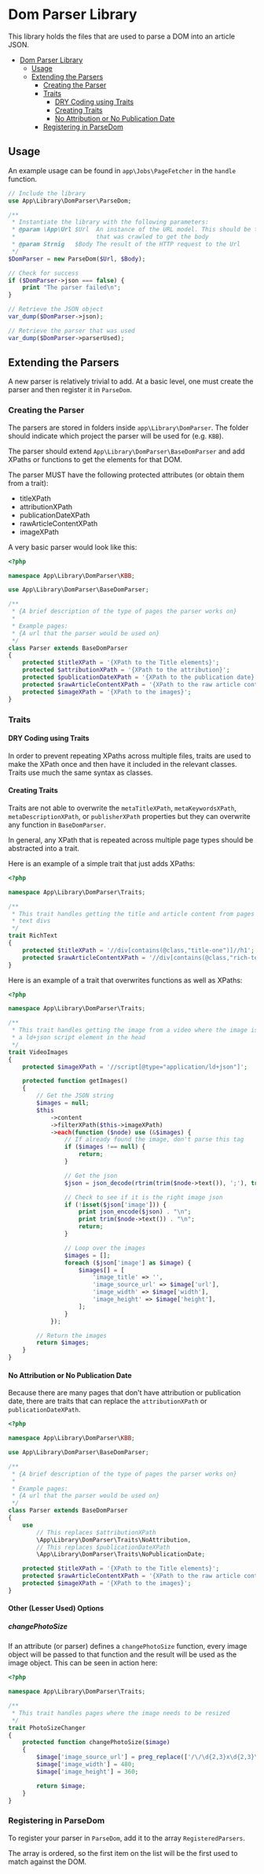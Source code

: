 # Dom Parser Library

This library holds the files that are used to parse a DOM into an article JSON.

<!-- TOC depthFrom:1 depthTo:6 withLinks:1 updateOnSave:1 orderedList:0 -->

- [Dom Parser Library](#dom-parser-library)
	- [Usage](#usage)
	- [Extending the Parsers](#extending-the-parsers)
		- [Creating the Parser](#creating-the-parser)
		- [Traits](#traits)
			- [DRY Coding using Traits](#dry-coding-using-traits)
			- [Creating Traits](#creating-traits)
			- [No Attribution or No Publication Date](#no-attribution-or-no-publication-date)
		- [Registering in ParseDom](#registering-in-parsedom)

<!-- /TOC -->

## Usage

An example usage can be found in `app\Jobs\PageFetcher` in the `handle` function.

```php
// Include the library
use App\Library\DomParser\ParseDom;

/**
 * Instantiate the library with the following parameters:
 * @param \App\Url $Url  An instance of the URL model. This should be the model
 *                       that was crawled to get the body
 * @param Strnig   $Body The result of the HTTP request to the Url
 */
$DomParser = new ParseDom($Url, $Body);

// Check for success
if ($DomParser->json === false) {
    print "The parser failed\n";
}

// Retrieve the JSON object
var_dump($DomParser->json);

// Retrieve the parser that was used
var_dump($DomParser->parserUsed);
```

## Extending the Parsers

A new parser is relatively trivial to add. At a basic level, one must create the parser and then register it in `ParseDom`.

### Creating the Parser

The parsers are stored in folders inside `app\Library\DomParser`. The folder should indicate which project the parser will be used for (e.g. `KBB`).

The parser should extend `App\Library\DomParser\BaseDomParser` and add XPaths or functions to get the elements for that DOM.


The parser MUST have the following protected attributes (or obtain them from a trait):
- titleXPath
- attributionXPath
- publicationDateXPath
- rawArticleContentXPath
- imageXPath

A very basic parser would look like this:
```php
<?php

namespace App\Library\DomParser\KBB;

use App\Library\DomParser\BaseDomParser;

/**
 * {A brief description of the type of pages the parser works on}
 *
 * Example pages:
 * {A url that the parser would be used on}
 */
class Parser extends BaseDomParser
{
    protected $titleXPath = '{XPath to the Title elements}';
    protected $attributionXPath = '{XPath to the attribution}';
    protected $publicationDateXPath = '{XPath to the publication date}';
    protected $rawArticleContentXPath = '{XPath to the raw article content}';
    protected $imageXPath = '{XPath to the images}';
}
```

### Traits

#### DRY Coding using Traits

In order to prevent repeating XPaths across multiple files, traits are used to make the XPath once and then have it included in the relevant classes. Traits use much the same syntax as classes.

#### Creating Traits

Traits are not able to overwrite the `metaTitleXPath`, `metaKeywordsXPath`, `metaDescriptionXPath`, or `publisherXPath` properties but they can overwrite any function in `BaseDomParser`.

In general, any XPath that is repeated across multiple page types should be abstracted into a trait.

Here is an example of a simple trait that just adds XPaths:
```php
<?php

namespace App\Library\DomParser\Traits;

/**
 * This trait handles getting the title and article content from pages with rich
 * text divs
 */
trait RichText
{
    protected $titleXPath = '//div[contains(@class,"title-one")]//h1';
    protected $rawArticleContentXPath = '//div[contains(@class,"rich-text")]';
}
```

Here is an example of a trait that overwrites functions as well as XPaths:
```php
<?php

namespace App\Library\DomParser\Traits;

/**
 * This trait handles getting the image from a video where the image is saved in
 * a ld+json script element in the head
 */
trait VideoImages
{
    protected $imageXPath = '//script[@type="application/ld+json"]';

    protected function getImages()
    {
        // Get the JSON string
        $images = null;
        $this
            ->content
            ->filterXPath($this->imageXPath)
            ->each(function ($node) use (&$images) {
                // If already found the image, don't parse this tag
                if ($images !== null) {
                    return;
                }

                // Get the json
                $json = json_decode(rtrim(trim($node->text()), ';'), true);

                // Check to see if it is the right image json
                if (!isset($json['image'])) {
                    print json_encode($json) . "\n";
                    print trim($node->text()) . "\n";
                    return;
                }

                // Loop over the images
                $images = [];
                foreach ($json['image'] as $image) {
                    $images[] = [
                        'image_title' => '',
                        'image_source_url' => $image['url'],
                        'image_width' => $image['width'],
                        'image_height' => $image['height'],
                    ];
                }
            });

        // Return the images
        return $images;
    }
}
```

#### No Attribution or No Publication Date

Because there are many pages that don't have attribution or publication date, there are traits that can replace the `attributionXPath` or `publicationDateXPath`.
```php
<?php

namespace App\Library\DomParser\KBB;

use App\Library\DomParser\BaseDomParser;

/**
 * {A brief description of the type of pages the parser works on}
 *
 * Example pages:
 * {A url that the parser would be used on}
 */
class Parser extends BaseDomParser
{
    use
        // This replaces $attributionXPath
        \App\Library\DomParser\Traits\NoAttribution,
        // This replaces $publicationDateXPath
        \App\Library\DomParser\Traits\NoPublicationDate;

    protected $titleXPath = '{XPath to the Title elements}';
    protected $rawArticleContentXPath = '{XPath to the raw article content}';
    protected $imageXPath = '{XPath to the images}';
}
```

#### Other (Lesser Used) Options

##### changePhotoSize

If an attribute (or parser) defines a `changePhotoSize` function, every image object will be passed to that function and the result will be used as the image object. This can be seen in action here:
```php
<?php

namespace App\Library\DomParser\Traits;

/**
 * This trait handles pages where the image needs to be resized
 */
trait PhotoSizeChanger
{
    protected function changePhotoSize($image)
    {
        $image['image_source_url'] = preg_replace(['/\/\d{2,3}x\d{2,3}\//', '/\?[^\/]*$/'], ['/480x360/'], $image['image_source_url']);
        $image['image_width'] = 480;
        $image['image_height'] = 360;

        return $image;
    }
}
```

### Registering in ParseDom

To register your parser in `ParseDom`, add it to the array `RegisteredParsers`.

The array is ordered, so the first item on the list will be the first used to match against the DOM.
